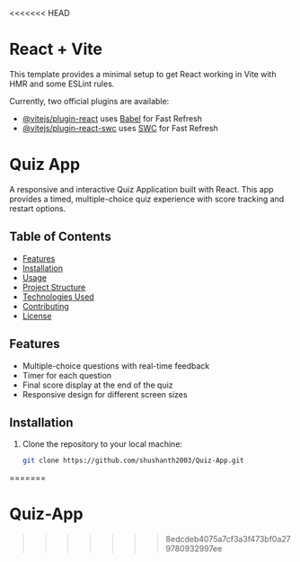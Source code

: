 <<<<<<< HEAD
# React + Vite

This template provides a minimal setup to get React working in Vite with HMR and some ESLint rules.

Currently, two official plugins are available:

- [@vitejs/plugin-react](https://github.com/vitejs/vite-plugin-react/blob/main/packages/plugin-react/README.md) uses [Babel](https://babeljs.io/) for Fast Refresh
- [@vitejs/plugin-react-swc](https://github.com/vitejs/vite-plugin-react-swc) uses [SWC](https://swc.rs/) for Fast Refresh
# Quiz App

A responsive and interactive Quiz Application built with React. This app provides a timed, multiple-choice quiz experience with score tracking and restart options.

## Table of Contents

- [Features](#features)
- [Installation](#installation)
- [Usage](#usage)
- [Project Structure](#project-structure)
- [Technologies Used](#technologies-used)
- [Contributing](#contributing)
- [License](#license)

## Features

- Multiple-choice questions with real-time feedback
- Timer for each question
- Final score display at the end of the quiz
- Responsive design for different screen sizes

## Installation

1. Clone the repository to your local machine:

   ```bash
   git clone https://github.com/shushanth2003/Quiz-App.git
=======
# Quiz-App
>>>>>>> 8edcdeb4075a7cf3a3f473bf0a279780932997ee
